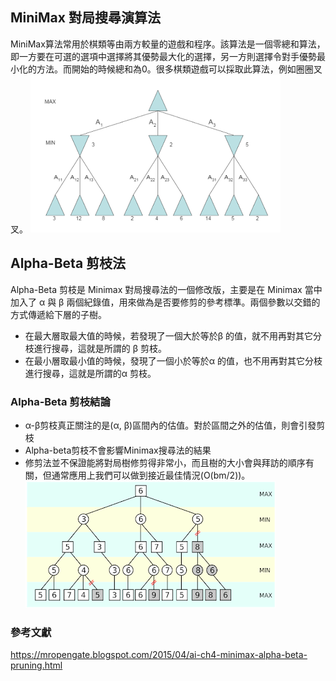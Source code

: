 ## MiniMax 對局搜尋演算法
MiniMax算法常用於棋類等由兩方較量的遊戲和程序。該算法是一個零總和算法，即一方要在可選的選項中選擇將其優勢最大化的選擇，另一方則選擇令對手優勢最小化的方法。而開始的時候總和為0。很多棋類遊戲可以採取此算法，例如圈圈叉叉。
![圖、圖形 Graph 的範例](../img/Mm.png)
## Alpha-Beta 剪枝法
Alpha-Beta 剪枝是 Minimax 對局搜尋法的一個修改版，主要是在 Minimax 當中加入了 α 與 β 兩個紀錄值，用來做為是否要修剪的參考標準。兩個參數以交錯的方式傳遞給下層的子樹。
* 在最大層取最大值的時候，若發現了一個大於等於β 的值，就不用再對其它分枝進行搜尋，這就是所謂的 β  剪枝。
* 在最小層取最小值的時候，發現了一個小於等於α 的值，也不用再對其它分枝進行搜尋，這就是所謂的α  剪枝。
### Alpha-Beta 剪枝結論
* α-β剪枝真正關注的是(α, β)區間內的估值。對於區間之外的估值，則會引發剪枝
* Alpha-beta剪枝不會影響Minimax搜尋法的結果
* 修剪法並不保證能將對局樹修剪得非常小，而且樹的大小會與拜訪的順序有關，但通常應用上我們可以做到接近最佳情況(O(bm/2))。
![圖、圖形 Graph 的範例](../img/Alpha-Beta.png)




### 參考文獻
https://mropengate.blogspot.com/2015/04/ai-ch4-minimax-alpha-beta-pruning.html